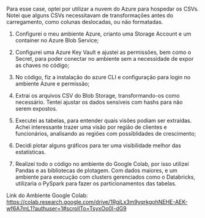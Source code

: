 Para esse case, optei por utilizar a nuvem do Azure para hospedar os CSVs. Notei que alguns CSVs necessitavam de transformações antes do carregamento, como colunas deslocadas,
ou não formatadas. 

1) Configurei o meu ambiente Azure, crianto uma Storage Account e um container no Azure Blob Service;
2) Configurei uma Azure Key Vault e ajustei as permissões, bem como o Secret, para poder conectar no ambiente sem a necessidade de expor as chaves no código;
3) No código, fiz a instalação do azure CLI e configuração para login no ambiente Azure e permissão;
4) Extrai os arquivos CSV do Blob Storage, transformando-os como necessário. Tentei ajustar os dados sensíveis com hashs para não serem expostos.
5) Executei as tabelas, para entender quais visões podiam ser extraídas. Achei interessante trazer uma visão por região de clientes e funcionários, analisando as
regiões com possiblidades de crescimento;
6) Decidi plotar alguns gráficos para ter uma visibilidade melhor das estatísticas.

7) Realizei todo o código no ambiente do Google Colab, por isso utilizei Pandas e as bibliotecas de plotagem. Com dados maiores, e um ambiente para execução com clusters gerenciados
 como o Databricks, utilizaria o PySpark para fazer os particionamentos das tabelas.

Link do Ambiente Google Colab: https://colab.research.google.com/drive/1RgjLx3m9yqrkgohNEHE-AEK-wf6A7mL1?authuser=1#scrollTo=TsyxOo0I-dG9

